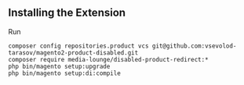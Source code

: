 Installing the Extension
--------------------------------------------------

Run

    composer config repositories.product vcs git@github.com:vsevolod-tarasov/magento2-product-disabled.git
    composer require media-lounge/disabled-product-redirect:*
    php bin/magento setup:upgrade
    php bin/magento setup:di:compile
